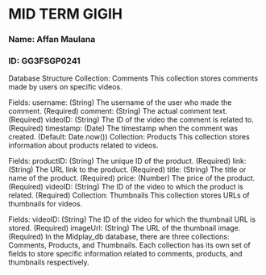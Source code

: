 # MID TERM GIGIH
### Name: Affan Maulana
### ID: GG3FSGP0241

Database Structure
Collection: Comments
This collection stores comments made by users on specific videos.

Fields:
username: (String) The username of the user who made the comment. (Required)
comment: (String) The actual comment text. (Required)
videoID: (String) The ID of the video the comment is related to. (Required)
timestamp: (Date) The timestamp when the comment was created. (Default: Date.now())
Collection: Products
This collection stores information about products related to videos.

Fields:
productID: (String) The unique ID of the product. (Required)
link: (String) The URL link to the product. (Required)
title: (String) The title or name of the product. (Required)
price: (Number) The price of the product. (Required)
videoID: (String) The ID of the video to which the product is related. (Required)
Collection: Thumbnails
This collection stores URLs of thumbnails for videos.

Fields:
videoID: (String) The ID of the video for which the thumbnail URL is stored. (Required)
imageUrl: (String) The URL of the thumbnail image. (Required)
In the Midplay_db database, there are three collections: Comments, Products, and Thumbnails. Each collection has its own set of fields to store specific information related to comments, products, and thumbnails respectively.
